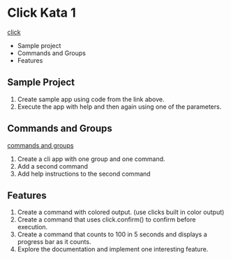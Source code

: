 # Click Kata 1

[click](https://click.palletsprojects.com/en/7.x/)  

* Sample project
* Commands and Groups
* Features

## Sample Project

1. Create sample app using code from the link above.
2. Execute the app with help and then again using one of the parameters.


## Commands and Groups

[commands and groups](https://click.palletsprojects.com/en/7.x/commands/)

1. Create a cli app with one group and one command.
2. Add a second command
3. Add help instructions to the second command


## Features

1. Create a command with colored output. (use clicks built in color output)
2. Create a command that uses click.confirm() to confirm before execution.
3. Create a command that counts to 100 in 5 seconds and displays a progress bar as it counts.
4. Explore the documentation and implement one interesting feature.